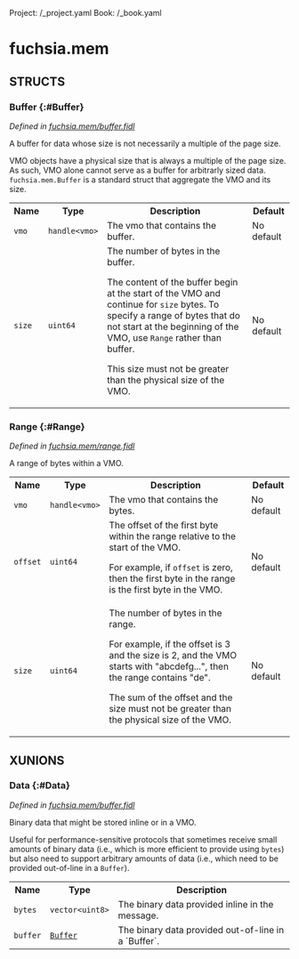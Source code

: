Project: /_project.yaml
Book: /_book.yaml

# fuchsia.mem




## **STRUCTS**

### Buffer {:#Buffer}
*Defined in [fuchsia.mem/buffer.fidl](https://fuchsia.googlesource.com/fuchsia/+/master/zircon/system/fidl/fuchsia-mem/buffer.fidl#14)*



 A buffer for data whose size is not necessarily a multiple of the page
 size.

 VMO objects have a physical size that is always a multiple of the page
 size. As such, VMO alone cannot serve as a buffer for arbitrarly sized
 data. `fuchsia.mem.Buffer` is a standard struct that aggregate the VMO
 and its size.


<table>
    <tr><th>Name</th><th>Type</th><th>Description</th><th>Default</th></tr><tr>
            <td><code>vmo</code></td>
            <td>
                <code>handle&lt;vmo&gt;</code>
            </td>
            <td> The vmo that contains the buffer.
</td>
            <td>No default</td>
        </tr><tr>
            <td><code>size</code></td>
            <td>
                <code>uint64</code>
            </td>
            <td> The number of bytes in the buffer.

 The content of the buffer begin at the start of the VMO and continue
 for `size` bytes. To specify a range of bytes that do not start at
 the beginning of the VMO, use `Range` rather than buffer.

 This size must not be greater than the physical size of the VMO.
</td>
            <td>No default</td>
        </tr>
</table>

### Range {:#Range}
*Defined in [fuchsia.mem/range.fidl](https://fuchsia.googlesource.com/fuchsia/+/master/zircon/system/fidl/fuchsia-mem/range.fidl#8)*



 A range of bytes within a VMO.


<table>
    <tr><th>Name</th><th>Type</th><th>Description</th><th>Default</th></tr><tr>
            <td><code>vmo</code></td>
            <td>
                <code>handle&lt;vmo&gt;</code>
            </td>
            <td> The vmo that contains the bytes.
</td>
            <td>No default</td>
        </tr><tr>
            <td><code>offset</code></td>
            <td>
                <code>uint64</code>
            </td>
            <td> The offset of the first byte within the range relative to the start of
 the VMO.

 For example, if `offset` is zero, then the first byte in the range is
 the first byte in the VMO.
</td>
            <td>No default</td>
        </tr><tr>
            <td><code>size</code></td>
            <td>
                <code>uint64</code>
            </td>
            <td> The number of bytes in the range.

 For example, if the offset is 3 and the size is 2, and the VMO starts
 with "abcdefg...", then the range contains "de".

 The sum of the offset and the size must not be greater than the
 physical size of the VMO.
</td>
            <td>No default</td>
        </tr>
</table>









## **XUNIONS**

### Data {:#Data}
*Defined in [fuchsia.mem/buffer.fidl](https://fuchsia.googlesource.com/fuchsia/+/master/zircon/system/fidl/fuchsia-mem/buffer.fidl#34)*

 Binary data that might be stored inline or in a VMO.

 Useful for performance-sensitive protocols that sometimes receive small
 amounts of binary data (i.e., which is more efficient to provide using
 `bytes`) but also need to support arbitrary amounts of data (i.e., which
 need to be provided out-of-line in a `Buffer`).

<table>
    <tr><th>Name</th><th>Type</th><th>Description</th></tr><tr>
            <td><code>bytes</code></td>
            <td>
                <code>vector&lt;uint8&gt;</code>
            </td>
            <td> The binary data provided inline in the message.
</td>
        </tr><tr>
            <td><code>buffer</code></td>
            <td>
                <code><a class='link' href='../fuchsia.mem/index.html#Buffer'>Buffer</a></code>
            </td>
            <td> The binary data provided out-of-line in a `Buffer`.
</td>
        </tr></table>





